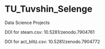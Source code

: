 # TU_Tuvshin_Selenge
Data Science Projects


DOI for steam.csv: 10.5281/zenodo.7904761

DOI for act_blitz.csv: 10.5281/zenodo.7904772
